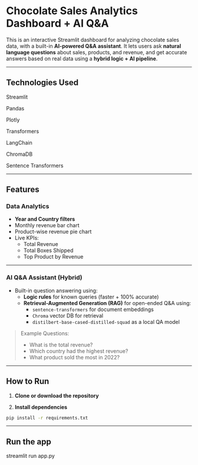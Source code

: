 # Chocolate Sales Analytics Dashboard + AI Q&A

This is an interactive Streamlit dashboard for analyzing chocolate sales data, with a built-in **AI-powered Q&A assistant**. It lets users ask **natural language questions** about sales, products, and revenue, and get accurate answers based on real data using a **hybrid logic + AI pipeline**.

---
## Technologies Used
Streamlit

Pandas

Plotly

Transformers

LangChain

ChromaDB

Sentence Transformers

---

## Features

### Data Analytics
- **Year and Country filters**
- Monthly revenue bar chart
- Product-wise revenue pie chart
- Live KPIs:
  - Total Revenue
  - Total Boxes Shipped
  - Top Product by Revenue
---

### AI Q&A Assistant (Hybrid)
- Built-in question answering using:
  - **Logic rules** for known queries (faster + 100% accurate)
  - **Retrieval-Augmented Generation (RAG)** for open-ended Q&A using:
    - `sentence-transformers` for document embeddings
    - `Chroma` vector DB for retrieval
    - `distilbert-base-cased-distilled-squad` as a local QA model

> Example Questions:
> - What is the total revenue?
> - Which country had the highest revenue?
> - What product sold the most in 2022?

---

## How to Run

1. **Clone or download the repository**

2. **Install dependencies**

```bash
pip install -r requirements.txt
```
---
## Run the app
streamlit run app.py


